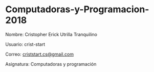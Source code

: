 # Computadoras-y-Programacion-2018

Nombre: Cristopher Erick Utrilla Tranquilino

Usuario: crist-start

Correo: criststart.cs@gmail.com

Asignatura: Computadoras y programación
